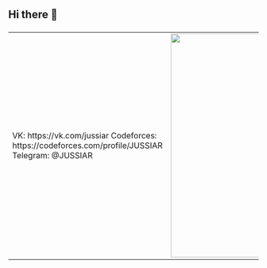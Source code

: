 ## Hi there 👋

### 
<p align="center">
  <table>
  <tr>
    <td>
      VK: https://vk.com/jussiar
      Codeforces: https://codeforces.com/profile/JUSSIAR
      Telegram: @JUSSIAR
    </td>
    <td>
      <img 
           width="450px" 
           src="https://github-readme-stats.vercel.app/api/top-langs/?username=JUSSIAR&langs_count=10&hide=html&layout=compact&hide_border=true&hide_title=true&theme=merko"
      />
    </td>
  </tr>   
</table>
</p>
